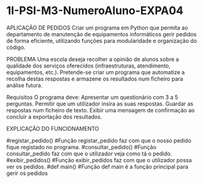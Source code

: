 # 1I-PSI-M3-NumeroAluno-EXPA04
APLICAÇÃO DE PEDIDOS
Criar um programa em Python que permita ao departamento de manutenção de equipamentos informáticos gerir pedidos de forma eficiente, utilizando funções para modularidade e organização do código.

PROBLEMA
Uma escola deseja recolher a opinião de alunos sobre a qualidade dos serviços oferecidos (infraestruturas, atendimento, equipamentos, etc.). Pretende-se criar um programa que automatize a recolha destas respostas e armazene os resultados num ficheiro para análise futura.

Requisitos
O programa deve:
Apresentar um questionário com 3 a 5 perguntas.
Permitir que um utilizador insira as suas respostas.
Guardar as respostas num ficheiro de texto.
Exibir uma mensagem de confirmação ao concluir a exportação dos resultados.

EXPLICAÇÃO DO FUNCIONAMENTO

#registar_pedido()
#Função registar_pedido faz com que o nosso pedido fique registado no programa.
#consultar_pedido()
#Função consultar_pedido faz com que o utilizador veja como tá o pedido.
#exibir_pedidos()
#Função exibir_pedidos faz com que o utilizador possa ver os pedidos.
#def main()
#Função def main é a função principal para gerir os pedidos



    
